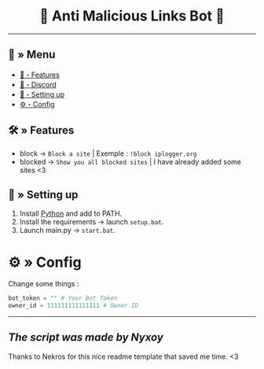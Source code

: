 <h1 align="center">
 🚫 Anti Malicious Links Bot  🤖
</h1>

---
## <a id="menu"></a>🔱 » Menu

- [🔰・Features](#features)
- [🌌・Discord](https://discord.gg/7wuewVZpRB)
- [🎉・Setting up](#setup)
- [⚙・Config](#config)


## <a id="features"></a>🛠 » Features

- block <site> → `Block a site` | Exemple : `!block iplogger.org`
- blocked → `Show you all blocked sites` | I have already added some sites <3


## <a id="setup"></a> 📁 » Setting up

1. Install [Python](https://www.python.org/downloads/) and add to PATH.
2. Install the requirements → launch `setup.bat`.
3. Launch main.py → `start.bat`.

# <a id="config"></a>⚙ » Config

Change some things :

```py
bot_token = "" # Your Bot Token
owner_id = 111111111111111 # Owner ID
```
---
*The script was made by Nyxoy*
---

Thanks to Nekros for this nice readme template that saved me time. <3
